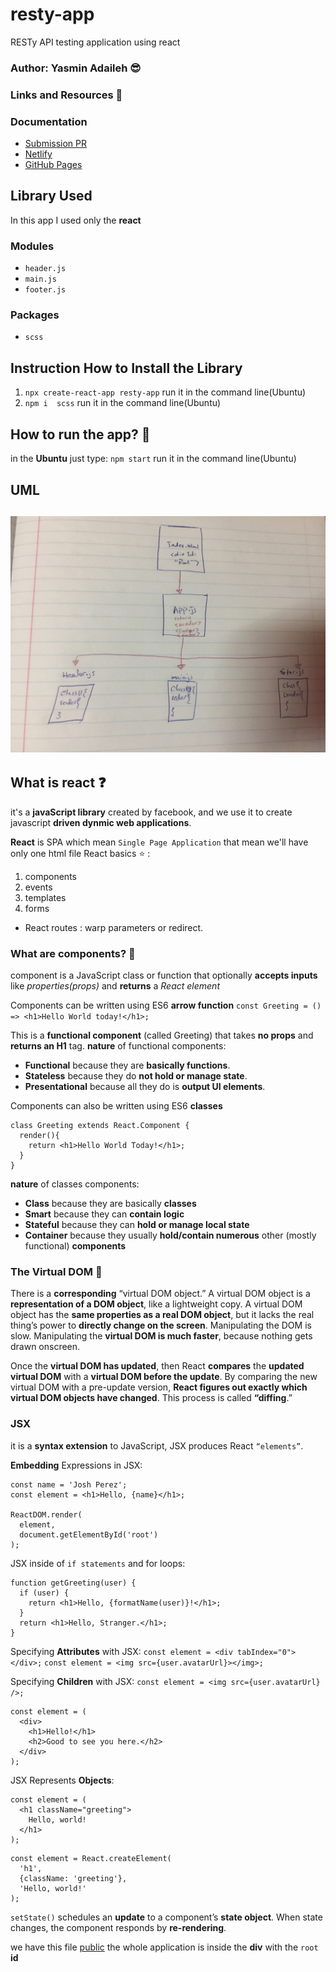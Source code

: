 # resty-app
RESTy API testing application using react

### Author: Yasmin Adaileh :sunglasses:

### Links and Resources :paperclip:


### Documentation
- [Submission PR](https://github.com/yasmin-401-advanced-javascript/resty-app/pull/1)
- [Netlify](https://confident-hamilton-4d386a.netlify.app/)
- [GitHub Pages](https://yasmin-401-advanced-javascript.github.io/resty-app/)

## Library Used

In this app I used only the **react**

### Modules
- `header.js` 
- `main.js`
- `footer.js` 

### Packages
- `scss`


## Instruction How to Install the Library

1. `npx create-react-app resty-app` run it in the command line(Ubuntu)
1. `npm i  scss` run it in the command line(Ubuntu)


## How to run the app? :runner:

in the **Ubuntu** just type:
`npm start` run it in the command line(Ubuntu)


## UML

![UML](./img/uml.jpg)
-------------------------------------------------------------------------


## What is **react** :question:
it's a **javaScript library** created by facebook, and we use it to create javascript **driven dynmic web applications**.

**React** is SPA which mean `Single Page Application`
that mean we'll have only one html file
React basics :star: :
1. components
1. events
1. templates
1. forms

* React routes : warp parameters or redirect.


### What are components? :thought_balloon:
component is a JavaScript class or function that optionally **accepts inputs** like *properties(props)* and **returns** a *React element*

Components can be written using ES6 **arrow function**
`const Greeting = () => <h1>Hello World today!</h1>;`

This is a **functional component** (called Greeting) that takes **no props** and **returns an H1** tag.
**nature** of functional components:
- **Functional** because they are **basically functions**.
- **Stateless** because they do **not hold or manage state**.
- **Presentational** because all they do is **output UI elements**.


Components can also be written using ES6 **classes**
```
class Greeting extends React.Component {
  render(){
    return <h1>Hello World Today!</h1>;
  }
}
```
**nature** of classes components:
- **Class** because they are basically **classes**
- **Smart** because they can **contain logic**
- **Stateful** because they can **hold or manage local state**
- **Container** because they usually **hold/contain numerous** other (mostly functional) **components**

### The Virtual DOM :floppy_disk:
There is a **corresponding** “virtual DOM object.” A virtual DOM object is a **representation of a DOM object**, like a lightweight copy.
A virtual DOM object has the **same properties as a real DOM object**, but it lacks the real thing’s power to **directly change on the screen**.
Manipulating the DOM is slow. Manipulating the **virtual DOM is much faster**, because nothing gets drawn onscreen.

Once the **virtual DOM has updated**, then React **compares** the **updated virtual DOM** with a **virtual DOM before the update**.
By comparing the new virtual DOM with a pre-update version, **React figures out exactly which virtual DOM objects have changed**. This process is called **“diffing**.”

### JSX
it is a **syntax extension** to JavaScript, JSX produces React `“elements”`.

**Embedding** Expressions in JSX:
```
const name = 'Josh Perez';
const element = <h1>Hello, {name}</h1>;

ReactDOM.render(
  element,
  document.getElementById('root')
);
```

JSX inside of `if statements` and for loops:
```
function getGreeting(user) {
  if (user) {
    return <h1>Hello, {formatName(user)}!</h1>;
  }
  return <h1>Hello, Stranger.</h1>;
}
```

Specifying **Attributes** with JSX:
`const element = <div tabIndex="0"></div>;`
`const element = <img src={user.avatarUrl}></img>;`

Specifying **Children** with JSX:
`const element = <img src={user.avatarUrl} />;`
```
const element = (
  <div>
    <h1>Hello!</h1>
    <h2>Good to see you here.</h2>
  </div>
);

```

JSX Represents **Objects**:
```
const element = (
  <h1 className="greeting">
    Hello, world!
  </h1>
);
```
```
const element = React.createElement(
  'h1',
  {className: 'greeting'},
  'Hello, world!'
);
```

`setState()` schedules an **update** to a component’s **state object**. When state changes, the component responds by **re-rendering**.


we have this file 
[public](./resty-app/public/index.html)
the whole application is inside the **div** with the `root` **id**

